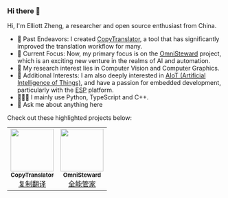 ### Hi there 👋

Hi, I'm Elliott Zheng, a researcher and open source enthusiast from China.

- 🔭 Past Endeavors: I created [CopyTranslator](https://github.com/CopyTranslator/CopyTranslator), a tool that has significantly improved the translation workflow for many.
- 🔄 Current Focus: Now, my primary focus is on the [OmniSteward](https://github.com/OmniSteward/OmniSteward) project, which is an exciting new venture in the realms of AI and automation.
- 🌱 My research interest lies in Computer Vision and Computer Graphics.
- 🔋 Additional Interests: I am also deeply interested in [AIoT (Artificial Intelligence of Things)](https://en.wikipedia.org/wiki/Artificial_intelligence_of_things), and have a passion for embedded development, particularly with the [ESP](https://www.espressif.com/en/products/socs/esp32) platform.
- 👨🏻‍💻 I mainly use Python, TypeScript and C++. 
- 💬 Ask me about anything here

Check out these highlighted projects below:

<table align="center" style="margin: 0 auto;">
  <tr>
    <td align="center"><a href="https://github.com/CopyTranslator/CopyTranslator"><img src="https://avatars.githubusercontent.com/u/46663677?s=200&v=4" width="100px;" alt=""/><br /><sub><b>CopyTranslator</b></sub><br />复制翻译</a></td>
    <td align="center"><a href="https://github.com/OmniSteward/OmniSteward"><img src="https://github.com/user-attachments/assets/1d59abe7-3f9d-4cfb-9f97-eaf12dcd91d6" width="100px;" alt=""/><br /><sub><b>OmniSteward</b></sub><br />全能管家</a></td>
  </tr>
</table>

